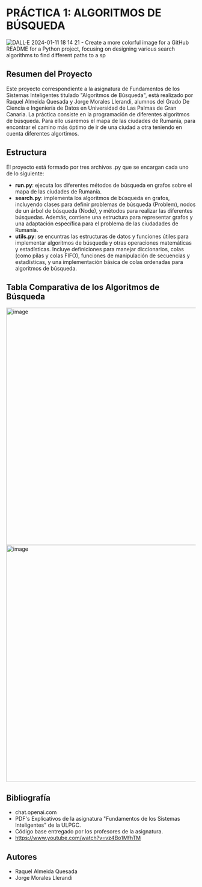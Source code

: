# PRÁCTICA 1: ALGORITMOS DE BÚSQUEDA

![DALL·E 2024-01-11 18 14 21 - Create a more colorful image for a GitHub README for a Python project, focusing on designing various search algorithms to find different paths to a sp](https://github.com/raquelaq/AlgoritmosDeBusqueda/assets/117348659/9b4ecb1d-084b-44b9-9288-0cec42016bc3)


## Resumen del Proyecto
Este proyecto correspondiente a la asignatura de Fundamentos de los Sistemas Inteligentes titulado "Algoritmos de Búsqueda", está realizado por Raquel Almeida Quesada y Jorge Morales Llerandi, alumnos del Grado De Ciencia e Ingeniería de Datos en Universidad de Las Palmas de Gran Canaria. 
La práctica consiste en la programación de diferentes algorítmos de búsqueda. Para ello usaremos el mapa de las ciudades de Rumanía, para encontrar el camino más óptimo de ir de una ciudad a otra teniendo en cuenta diferentes algortimos.

## Estructura
El proyecto está formado por tres archivos .py que se encargan cada uno de lo siguiente:
- **run.py**: ejecuta los diferentes métodos de búsqueda en grafos sobre el mapa de las ciudades de Rumanía.
- **search.py**: implementa los algoritmos de búsqueda en grafos, incluyendo clases para definir problemas de búsqueda (Problem), nodos de un árbol de búsqueda (Node), y métodos para realizar las diferentes búsquedas. Además, contiene una estructura para representar grafos y una adaptación específica para el problema de las ciudadades de Rumanía.
- **utils.py**: se encuntras las estructuras de datos y funciones útiles para implementar algoritmos de búsqueda y otras operaciones matemáticas y estadísticas. Incluye definiciones para manejar diccionarios, colas (como pilas y colas FIFO), funciones de manipulación de secuencias y estadísticas, y una implementación básica de colas ordenadas para algoritmos de búsqueda.

## Tabla Comparativa de los Algoritmos de Búsqueda
<img width="630" alt="image" src="https://github.com/raquelaq/AlgoritmosDeBusqueda/assets/117348659/66ea5dea-df17-4e02-9a27-5fbe70419f06">
<img width="629" alt="image" src="https://github.com/raquelaq/AlgoritmosDeBusqueda/assets/117348659/14ef2998-2dac-4144-b4fd-6d968edeb04a">

## Bibliografía
- chat.openai.com
- PDF's Explicativos de la asignatura "Fundamentos de los Sistemas Inteligentes" de la ULPGC.
- Código base entregado por los profesores de la asignatura.
- https://www.youtube.com/watch?v=vz4Bo1MfhTM
  
## Autores
- Raquel Almeida Quesada
- Jorge Morales Llerandi
